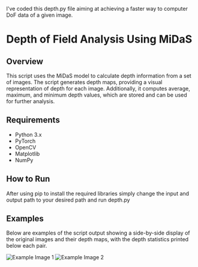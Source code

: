 I've coded this depth.py file aiming at achieving a faster way to computer DoF data of a given image.

# Depth of Field Analysis Using MiDaS

## Overview
This script uses the MiDaS model to calculate depth information from a set of images. The script generates depth maps, providing a visual representation of depth for each image. Additionally, it computes average, maximum, and minimum depth values, which are stored and can be used for further analysis.

## Requirements
- Python 3.x
- PyTorch
- OpenCV
- Matplotlib
- NumPy

## How to Run
After using pip to install the required libraries simply change the input and output path to your desired path and run depth.py

## Examples
Below are examples of the script output showing a side-by-side display of the original images and their depth maps, with the depth statistics printed below each pair.

![Example Image 1](https://i.imgur.com/kFfO2Nt.png)
![Example Image 2](https://i.imgur.com/sJ4p8yp.png)


